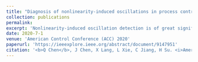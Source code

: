 ```yaml
---
title: "Diagnosis of nonlinearity-induced oscillations in process control loops based on adaptive chirp mode decomposition"
collection: publications
permalink: 
excerpt: 'Nonlinearity-induced oscillation detection is of great significance for the control loop performance assessment. A novel nonlinearity-induced oscillation detector based on ACMD (adaptive chirp mode decomposition) is proposed in this work. ACMD is a powerful signal processing tool and can decompose the process variable into several sub-signals, called as chirp mode. Then, two common oscillation indexes, namely, the normalized correlation coefficient and the sparseness index, are adopted to identify the oscillations contained in these modes. In this way, only significant oscillatory modes are retained and can be further analyzed for nonlinearity diagnosis by investigating the relationships among different frequencies. Simulation and industrial cases highlight the effectiveness and advantages of our methodology in various cases.'
date: 2020-7-1
venue: 'American Control Conference (ACC) 2020'
paperurl: 'https://ieeexplore.ieee.org/abstract/document/9147951'
citation: '<b>Q Chen</b>, J Chen, X Lang, L Xie, C Jiang, H Su. <i>American Control Conference (ACC)</i>. (2020).'
---
```


